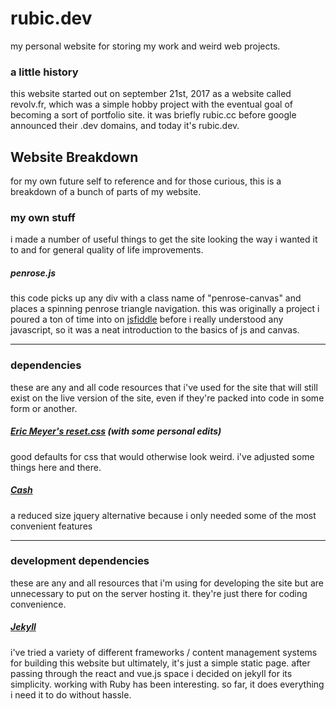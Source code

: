 # rubic.dev
my personal website for storing my work and weird web projects.

### a little history
this website started out on september 21st, 2017 as a website called revolv.fr, which was a simple hobby project with the eventual goal of becoming a sort of portfolio site. it was briefly rubic.cc before google announced their .dev domains, and today it's rubic.dev.

## Website Breakdown
for my own future self to reference and for those curious, this is a breakdown of a bunch of parts of my website.

### my own stuff
i made a number of useful things to get the site looking the way i wanted it to and for general quality of life improvements.

##### penrose.js
this code picks up any div with a class name of "penrose-canvas" and places a spinning penrose triangle navigation. this was originally a project i poured a ton of time into on [jsfiddle](https://jsfiddle.net/) before i really understood any javascript, so it was a neat introduction to the basics of js and canvas.

---

### dependencies
these are any and all code resources that i've used for the site that will still exist on the live version of the site, even if they're packed into code in some form or another.

##### [Eric Meyer's reset.css](https://meyerweb.com/eric/tools/css/reset/) (with some personal edits)
good defaults for css that would otherwise look weird. i've adjusted some things here and there.

##### [Cash](https://github.com/kenwheeler/cash)
a reduced size jquery alternative because i only needed some of the most convenient features

---

### development dependencies
these are any and all resources that i'm using for developing the site but are unnecessary to put on the server hosting it. they're just there for coding convenience.

##### [Jekyll](https://jekyllrb.com/)
i've tried a variety of different frameworks / content management systems for building this website but ultimately, it's just a simple static page. after passing through the react and vue.js space i decided on jekyll for its simplicity. working with Ruby has been interesting. so far, it does everything i need it to do without hassle.
